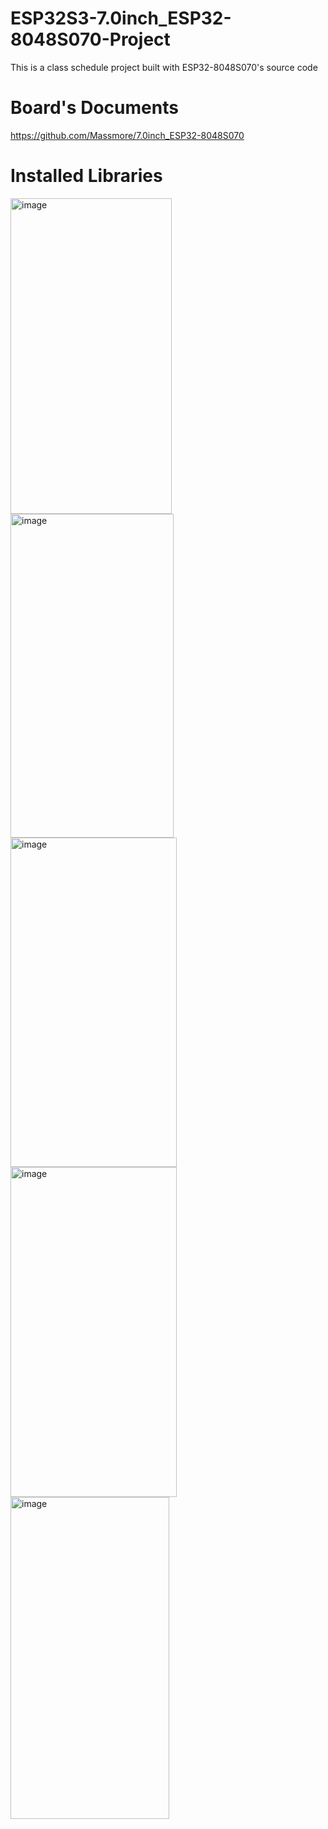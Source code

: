 # ESP32S3-7.0inch_ESP32-8048S070-Project
This is a class schedule project built with ESP32-8048S070's source code

# Board's Documents
https://github.com/Massmore/7.0inch_ESP32-8048S070

# Installed Libraries
<img width="258" height="505" alt="image" src="https://github.com/user-attachments/assets/7ec1ab09-471f-465e-9e77-b594a9719dc1" />
<img width="261" height="518" alt="image" src="https://github.com/user-attachments/assets/e53929e5-88cd-44ab-a1b6-fe331cb12034" />
<img width="266" height="527" alt="image" src="https://github.com/user-attachments/assets/de1e5bbd-3511-4b46-a76e-994b265939c8" />
<img width="266" height="528" alt="image" src="https://github.com/user-attachments/assets/a55ea0ef-f8f2-49fc-b917-9657c66b6072" />
<img width="254" height="515" alt="image" src="https://github.com/user-attachments/assets/c25080a1-7118-4edd-a45e-19409f4fc48f" />

